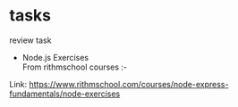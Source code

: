 # tasks
 review task  <br>
 

* Node.js Exercises  <br>
From rithmschool courses :-


 Link:
https://www.rithmschool.com/courses/node-express-fundamentals/node-exercises






